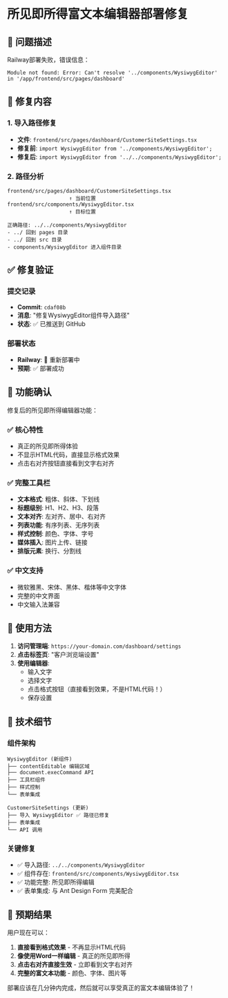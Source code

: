 # 所见即所得富文本编辑器部署修复

## 🚨 问题描述

Railway部署失败，错误信息：
```
Module not found: Error: Can't resolve '../components/WysiwygEditor' in '/app/frontend/src/pages/dashboard'
```

## 🔧 修复内容

### 1. **导入路径修复**
- **文件**: `frontend/src/pages/dashboard/CustomerSiteSettings.tsx`
- **修复前**: `import WysiwygEditor from '../components/WysiwygEditor';`
- **修复后**: `import WysiwygEditor from '../../components/WysiwygEditor';`

### 2. **路径分析**
```
frontend/src/pages/dashboard/CustomerSiteSettings.tsx
                    ↑ 当前位置
frontend/src/components/WysiwygEditor.tsx
                    ↑ 目标位置

正确路径: ../../components/WysiwygEditor
- ../ 回到 pages 目录
- ../ 回到 src 目录  
- components/WysiwygEditor 进入组件目录
```

## ✅ 修复验证

### 提交记录
- **Commit**: `cdaf08b`
- **消息**: "修复WysiwygEditor组件导入路径"
- **状态**: ✅ 已推送到 GitHub

### 部署状态
- **Railway**: 🔄 重新部署中
- **预期**: ✅ 部署成功

## 🎯 功能确认

修复后的所见即所得编辑器功能：

### ✅ **核心特性**
- 真正的所见即所得体验
- 不显示HTML代码，直接显示格式效果
- 点击右对齐按钮直接看到文字右对齐

### ✅ **完整工具栏**
- **文本格式**: 粗体、斜体、下划线
- **标题级别**: H1、H2、H3、段落
- **文本对齐**: 左对齐、居中、右对齐
- **列表功能**: 有序列表、无序列表
- **样式控制**: 颜色、字体、字号
- **媒体插入**: 图片上传、链接
- **排版元素**: 换行、分割线

### ✅ **中文支持**
- 微软雅黑、宋体、黑体、楷体等中文字体
- 完整的中文界面
- 中文输入法兼容

## 🚀 使用方法

1. **访问管理端**: `https://your-domain.com/dashboard/settings`
2. **点击标签页**: "客户浏览端设置"
3. **使用编辑器**: 
   - 输入文字
   - 选择文字
   - 点击格式按钮（直接看到效果，不是HTML代码！）
   - 保存设置

## 📝 技术细节

### 组件架构
```
WysiwygEditor (新组件)
├── contentEditable 编辑区域
├── document.execCommand API
├── 工具栏组件
├── 样式控制
└── 表单集成

CustomerSiteSettings (更新)
├── 导入 WysiwygEditor ✅ 路径已修复
├── 表单集成
└── API 调用
```

### 关键修复
- ✅ 导入路径: `../../components/WysiwygEditor`
- ✅ 组件存在: `frontend/src/components/WysiwygEditor.tsx`
- ✅ 功能完整: 所见即所得编辑
- ✅ 表单集成: 与 Ant Design Form 完美配合

## 🎉 预期结果

用户现在可以：
1. **直接看到格式效果** - 不再显示HTML代码
2. **像使用Word一样编辑** - 真正的所见即所得
3. **点击右对齐直接生效** - 立即看到文字右对齐
4. **完整的富文本功能** - 颜色、字体、图片等

部署应该在几分钟内完成，然后就可以享受真正的富文本编辑体验了！
